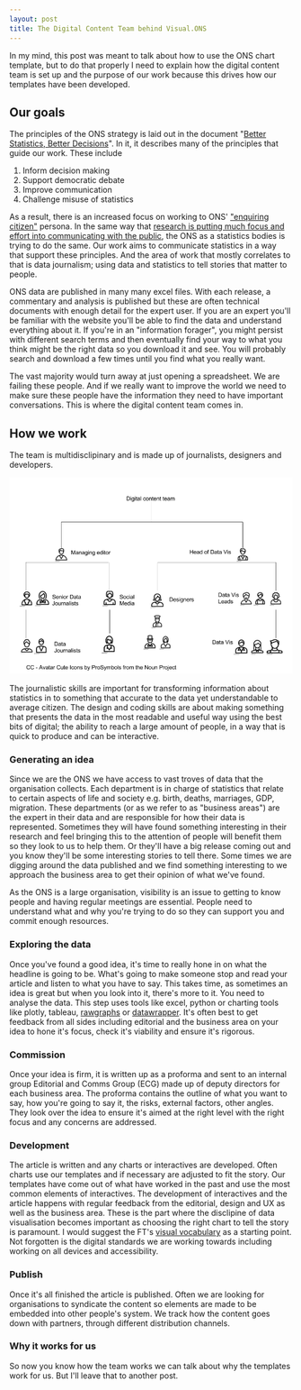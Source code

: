 ```yaml
---
layout: post
title: The Digital Content Team behind Visual.ONS
---
```


In my mind, this post was meant to talk about how to use the ONS chart template, but to do that properly I need to explain how the digital content team is set up and the purpose of our work because this drives how our templates have been developed. 

## Our goals

The principles of the ONS strategy is laid out in the document "[Better Statistics, Better Decisions](https://gss.civilservice.gov.uk/wp-content/uploads/2012/12/Better-Statistics-Better-Decisions.pdf)". In it, it describes many of the principles that guide our work. These include

1. Inform decision making
2. Support democratic debate
3. Improve communication
4. Challenge misuse of statistics

As a result, there is an increased focus on working to ONS' ["enquiring citizen"](https://digitalblog.ons.gov.uk/2014/04/02/the-persona-touch/) persona. In the same way that [research is putting much focus and effort into communicating with the public](http://www.rcuk.ac.uk/innovation/impacts/), the ONS as a statistics bodies is trying to do the same. Our work aims to communicate statistics in a way that support these principles. And the area of work that mostly correlates to that is data journalism; using data and statistics to tell stories that matter to people.

ONS data are published in many many excel files. With each release, a commentary and analysis is published but these are often technical documents with enough detail for the expert user. If you are an expert you'll be familiar with the website you'll be able to find the data and understand everything about it. If you're in an "information forager", you might persist with different search terms and then eventually find your way to what you think might be the right data so you download it and see. You will probably search and download a few times until you find what you really want. 

The vast majority would turn away at just opening a spreadsheet. We are failing these people. And if we really want to improve the world we need to make sure these people have the information they need to have important conversations. This is where the digital content team comes in. 

## How we work

The team is multidisclipinary and is made up of journalists, designers and developers. 

![Digital Content Team](https://github.com/henryjameslau/henryjameslau.github.io/raw/master/_media/Data-vis-team.png)

The journalistic skills are important for transforming information about statistics in to something that accurate to the data yet understandable to average citizen. The design and coding skills are about making something that presents the data in the most readable and useful way using the best bits of digital; the ability to reach a large amount of people, in a way that is quick to produce and can be interactive.  



### Generating an idea

Since we are the ONS we have access to vast troves of data that the organisation collects. Each department is in charge of statistics that relate to certain aspects of life and society e.g. birth, deaths, marriages, GDP, migration. These departments (or as we refer to as "business areas") are the expert in their data and are responsible for how their data is represented. Sometimes they will have found something interesting in their research and feel bringing this to the attention of people will benefit them so they look to us to help them. Or they'll have a big release coming out and you know they'll be some interesting stories to tell there. Some times we are digging around the data published and we find something interesting to we approach the business area to get their opinion of what we've found. 

As the ONS is a large organisation, visibility is an issue to getting to know people and having regular meetings are essential. People need to understand what and why you're trying to do so they can support you and commit enough resources. 

### Exploring the data

Once you've found a good idea, it's time to really hone in on what the headline is going to be. What's going to make someone stop and read your article and listen to what you have to say. This takes time, as sometimes an idea is great but when you look into it, there's more to it. You need to analyse the data. This step uses tools like excel, python or charting tools like plotly, tableau, [rawgraphs](http://rawgraphs.io/) or [datawrapper](https://www.datawrapper.de/). It's often best to get feedback from all sides including editorial and the business area on your idea to hone it's focus, check it's viability and ensure it's rigorous. 

### Commission

Once your idea is firm, it is written up as a proforma and sent to an internal group Editorial and Comms Group (ECG) made up of deputy directors for each business area. The proforma contains the outline of what you want to say, how you're going to say it, the risks, external factors, other angles. They look over the idea to ensure it's aimed at the right level with the right focus and any concerns are addressed. 

### Development

The article is written and any charts or interactives are developed. Often charts use our templates and if necessary are adjusted to fit the story. Our templates have come out of what have worked in the past and use the most common elements of interactives. The development of interactives and the article happens with regular feedback from the editorial, design and UX as well as the business area. These is the part where the disclipine of data visualisation becomes important as choosing the right chart to tell the story is paramount. I would suggest the FT's [visual vocabulary](https://github.com/ft-interactive/chart-doctor/tree/master/visual-vocabulary) as a starting point. Not forgotten is the digital standards we are working towards including working on all devices and accessibility. 

### Publish

Once it's all finished the article is published. Often we are looking for organisations to syndicate the content so elements are made to be embedded into other people's system. We track how the content goes down with partners, through different distribution channels. 

### Why it works for us

So now you know how the team works we can talk about why the templates work for us. But I'll leave that to another post. 





